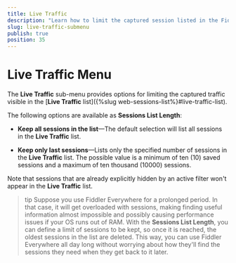 ```yaml
---
title: Live Traffic 
description: "Learn how to limit the captured session listed in the Fiddler Everywhere web-debugging HTTP-proxy client."
slug: live-traffic-submenu
publish: true
position: 35
---
```


# Live Traffic Menu


The **Live Traffic** sub-menu provides options for limiting the captured traffic visible in the [**Live Traffic** list]({%slug web-sessions-list%}#live-traffic-list).


The following options are available as **Sessions List Length**:

- **Keep all sessions in the list**&mdash;The default selection will list all sessions in the **Live Traffic** list.

- **Keep only last <value> sessions**&mdash;Lists only the specified number of sessions in the **Live Traffic** list. The possible value is a minimum of ten (10) saved sessions and a maximum of ten thousand (10000) sessions.

Note that sessions that are already explicitly hidden by an active filter won't appear in the **Live Traffic** list.

>tip Suppose you use Fiddler Everywhere for a prolonged period. In that case, it will get overloaded with sessions, making finding useful information almost impossible and possibly causing performance issues if your OS runs out of RAM. With the **Sessions List Length**, you can define a limit of sessions to be kept, so once it is reached, the oldest sessions in the list are deleted. This way, you can use Fiddler Everywhere all day long without worrying about how they'll find the sessions they need when they get back to it later.